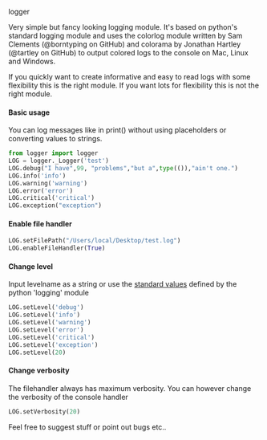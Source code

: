 logger

Very simple but fancy looking logging module.
It's based on python's standard logging module and uses the colorlog module written by Sam Clements (@borntyping on GitHub) and colorama by Jonathan Hartley (@tartley on GitHub) to output colored logs to the console on Mac, Linux and Windows.

If you quickly want to create informative and easy to read logs with some flexibility this is the right module.
If you want lots for flexibility this is not the right module.

#### Basic usage
You can log messages like in print() without using placeholders or converting values to strings.
```python
from logger import logger
LOG = logger._Logger('test')
LOG.debug("I have",99, "problems","but a",type(()),"ain't one.")
LOG.info('info')
LOG.warning('warning')
LOG.error('error')
LOG.critical('critical')
LOG.exception("exception")
```

#### Enable file handler
```python
LOG.setFilePath("/Users/local/Desktop/test.log")
LOG.enableFileHandler(True)
```

#### Change level
Input levelname as a string or use the [standard values](https://docs.python.org/2/library/logging.html#logging-levels) defined by the python 'logging' module
```python
LOG.setLevel('debug')
LOG.setLevel('info')
LOG.setLevel('warning')
LOG.setLevel('error')
LOG.setLevel('critical')
LOG.setLevel('exception')
LOG.setLevel(20)
```

#### Change verbosity
The filehandler always has maximum verbosity.
You can however change the verbosity of the console handler
```python
LOG.setVerbosity(20)
```

Feel free to suggest stuff or point out bugs etc..
